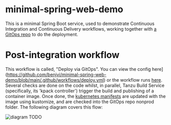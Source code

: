 # minimal-spring-web-demo

This is a minimal Spring Boot service, used to demonstrate Continuous Integration and Continuous Delivery workflows, working together with [a GitOps repo](https://github.com/benjvi/apps-gitops) to do the deployment.

# Post-integration workflow

This workflow is called, "Deploy via GitOps". You can view the config here](https://github.com/benjvi/minimal-spring-web-demo/blob/main/.github/workflows/deploy.yml) or the workflow runs [here](https://github.com/benjvi/minimal-spring-web-demo/actions/workflows/deploy.yml). Several checks are done on the code whilst, in parallel, Tanzu Build Service (specifically, its 'kpack controller') trigger the build and publishing of a container image. Once done, the [kubernetes manifests](https://github.com/benjvi/minimal-spring-web-demo/tree/main/k8s) are updated with the image using kustomize, and are checked into the GitOps repo nonprod folder. The following diagram covers this flow:

![diagram TODO]()
